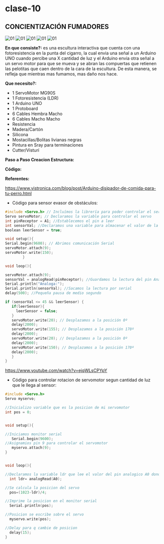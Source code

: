 # clase-10

## CONCIENTIZACIÓN FUMADORES

![01](./01.jpg)
![01](./02.jpg)
![01](./03.jpg)
![01](./04.jpg)
![01](./05.jpg)

**En que consiste?:** es una escultura interactiva que cuenta con una fotoresistencia en la punta del cigarro, la cual envia una señal a un Arduino UNO cuando percibe una X cantidad de luz y el Arduino envia otra señal a un servo motor para que se mueva y se abran las compuertas que retienen las pelotitas que caen dentro de la cara de la escultura. De esta manera, se refleja que mientras mas fumamos, mas daño nos hace. 

**Que necesito?:**
* 1 ServoMotor MG90S
* 1 Fotoresistencia (LDR)
* 1 Arduino UNO
* 1 Protoboard
* 6 Cables Hembra Macho
* 6 Cables Macho Macho
* Resistencia
* Madera/Cartón
* Silicona
* Mostacillas/Bolitas livianas negras
* Pintura en Sray para terminaciones
* Cutter/Visturí

**Paso a Paso Creacion Estructura:**

**Código:**

**Referentes:**

https://www.vistronica.com/blog/post/Arduino-disipador-de-comida-para-tu-perro.html

* Código para sensor evasor de obstáculos:

```cpp
#include <Servo.h> // Incluí­mos la librerí­a para poder controlar el servo
Servo servoMotor; // Declaramos la variable para controlar el servo
int pinReceptor = A1; //Establecemos el pin a leer
int sensorVal; //Declaramos una variable para almacenar el valor de la lectura
boolean leerSensor = true;

void setup(){
Serial.begin(9600); // Abrimos comunicación Serial
servoMotor.attach(9);
servoMotor.write(150);
        }

void loop(){

servoMotor.attach(9);
sensorVal = analogRead(pinReceptor); //Guardamos la lectura del pin Analógico
Serial.println("Analoga:");
Serial.println(sensorVal); //Sacamos la lectura por serial
delay(500); //Pequeña pausa de medio segundo

if (sensorVal <= 45 && leerSensor) {
   if(leerSensor){
     leerSensor = false;
   }
   servoMotor.write(20); // Desplazamos a la posición 0º
   delay(2000);
   servoMotor.write(155); // Desplazamos a la posición 170º
   delay(2000);
   servoMotor.write(20); // Desplazamos a la posición 0º
   delay(2000);
   servoMotor.write(150); // Desplazamos a la posición 170º
   delay(2000);
   }
}

```

https://www.youtube.com/watch?v=ejqWLsCPYpY

* Código para controlar rotacion de servomotor segun cantidad de luz que le llega al sensor:

```cpp
#include <Servo.h> 
Servo myservo;    

//Inicializo variable que es la posicion de mi servomotor
int pos = 0;


void setup(){

//Iniciamos monitor serial
   Serial.begin(9600); 
//Asignamios pin 9 para controlar el servomotor
   myservo.attach(9);
}


void loop(){

//Declaramos la variable ldr que lee el valor del pin analogico A0 donde esta conectado el sensor
  int ldr= analogRead(A0);

//Se calcula la posicion del servo
  pos=(1023-ldr)/4;

//Imprime la posicion en el monitor serial
  Serial.println(pos);     

//Posicion se escribe sobre el servo                          
  myservo.write(pos);

//Delay para q cambie de posicion
  delay(15);
}
```


